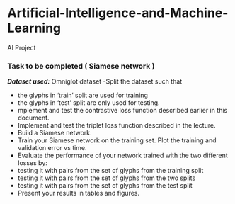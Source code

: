 # Artificial-Intelligence-and-Machine-Learning
AI Project
### Task to be completed ( Siamese network )
***Dataset used:*** Omniglot dataset
-Split the dataset such that   
 -   the glyphs in ‘train’ split are used for training
 - the glyphs in ‘test’ split are only used for testing. 
 - mplement and test the contrastive loss function described earlier in this document.
 - Implement and test the triplet loss function described in the lecture.
 - Build a Siamese network.
 - Train your Siamese network on the training set. Plot the training and validation error vs time.
 - Evaluate the performance of your network trained with the two different losses by:
 - testing it with pairs from the set of glyphs from the training split
 - testing it with pairs from the set of glyphs from the two splits
 - testing it with pairs from the set of glyphs from the test split
 - Present your results in tables and figures.
